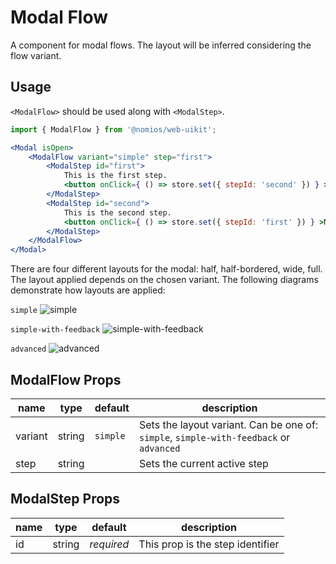 # Modal Flow

A component for modal flows. The layout will be inferred considering the flow variant.

## Usage

`<ModalFlow>` should be used along with `<ModalStep>`.

```jsx
import { ModalFlow } from '@nomios/web-uikit';

<Modal isOpen>
    <ModalFlow variant="simple" step="first">
        <ModalStep id="first">
            This is the first step.
            <button onClick={ () => store.set({ stepId: 'second' }) } >Next step</button>
        </ModalStep>
        <ModalStep id="second">
            This is the second step.
            <button onClick={ () => store.set({ stepId: 'first' }) } >Next step</button>
        </ModalStep>
    </ModalFlow>
</Modal>
```

There are four different layouts for the modal: half, half-bordered, wide, full. The layout applied depends on the chosen variant. The following diagrams demonstrate how layouts are applied:

`simple`
![simple](https://i.imgur.com/uJlXbSh.png)

`simple-with-feedback`
![simple-with-feedback](https://i.imgur.com/O70aTas.png)

`advanced`
![advanced](https://i.imgur.com/gMXO7mD.png)

## ModalFlow Props

| name | type | default | description |
| ---- | ---- | ------- | ----------- |
| variant | string | `simple` | Sets the layout variant. Can be one of: `simple`, `simple-with-feedback` or `advanced` |
| step | string | | Sets the current active step |

## ModalStep Props

| name | type | default | description |
| ---- | ---- | ------- | ----------- |
| id | string | *required* | This prop is the step identifier |

